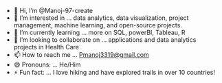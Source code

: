 - 👋 Hi, I’m @Manoj-97-create
- 👀 I’m interested in ... data analytics, data visualization, project management, machine learning, and open-source projects.
- 🌱 I’m currently learning ... more on SQL, powerBI, Tableau, R
- 💞️ I’m looking to collaborate on ... applications and data analytics projects in Health Care
- 📫 How to reach me ... Pmanoj3319@gmail.com
- 😄 Pronouns: ... He/Him
- ⚡ Fun fact: ... I love hiking and have explored trails in over 10 countries!

<!---
Manoj-97-create/Manoj-97-create is a ✨ special ✨ repository because its `README.md` (this file) appears on your GitHub profile.
You can click the Preview link to take a look at your changes.
--->
